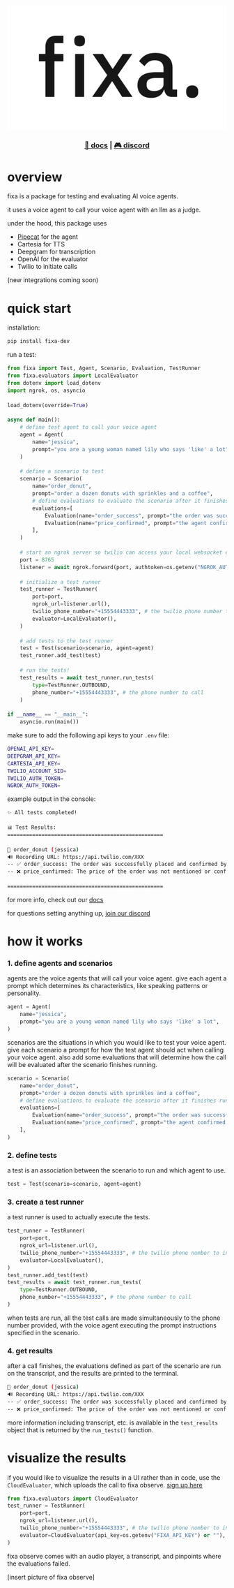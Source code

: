 [![Fixa Logo](/.github/assets/logo.png)](https://fixa.dev)

<h3 align="center">
  <a href="https://docs.fixa.dev">📘 docs</a>
  | <a href="https://discord.gg/rT9cYkfybZ">🎮 discord</a>
</h3>

# overview

fixa is a package for testing and evaluating AI voice agents.

it uses a voice agent to call your voice agent with an llm as a judge.

under the hood, this package uses

- [Pipecat](https://github.com/pipecat-ai/pipecat) for the agent
- Cartesia for TTS
- Deepgram for transcription
- OpenAI for the evaluator
- Twilio to initiate calls

(new integrations coming soon)

# quick start

installation:

```bash
pip install fixa-dev
```

run a test:

```python
from fixa import Test, Agent, Scenario, Evaluation, TestRunner
from fixa.evaluators import LocalEvaluator
from dotenv import load_dotenv
import ngrok, os, asyncio

load_dotenv(override=True)

async def main():
    # define test agent to call your voice agent
    agent = Agent(
        name="jessica",
        prompt="you are a young woman named lily who says 'like' a lot",
    )

    # define a scenario to test
    scenario = Scenario(
        name="order_donut",
        prompt="order a dozen donuts with sprinkles and a coffee",
        # define evaluations to evaluate the scenario after it finishes running
        evaluations=[
            Evaluation(name="order_success", prompt="the order was successful"),
            Evaluation(name="price_confirmed", prompt="the agent confirmed the price of the order"),
        ],
    )

    # start an ngrok server so twilio can access your local websocket endpoint
    port = 8765
    listener = await ngrok.forward(port, authtoken=os.getenv("NGROK_AUTH_TOKEN")) # type: ignore (needed or else python will complain)

    # initialize a test runner
    test_runner = TestRunner(
        port=port,
        ngrok_url=listener.url(),
        twilio_phone_number="+15554443333", # the twilio phone number to initiate calls from
        evaluator=LocalEvaluator(),
    )

    # add tests to the test runner
    test = Test(scenario=scenario, agent=agent)
    test_runner.add_test(test)

    # run the tests!
    test_results = await test_runner.run_tests(
        type=TestRunner.OUTBOUND,
        phone_number="+15554443333", # the phone number to call
    )

if __name__ == "__main__":
    asyncio.run(main())

```

make sure to add the following api keys to your `.env` file:

```bash
OPENAI_API_KEY=
DEEPGRAM_API_KEY=
CARTESIA_API_KEY=
TWILIO_ACCOUNT_SID=
TWILIO_AUTH_TOKEN=
NGROK_AUTH_TOKEN=
```

example output in the console:

```bash
✨ All tests completed!

📊 Test Results:
==================================================

🎯 order_donut (jessica)
🔊 Recording URL: https://api.twilio.com/XXX
-- ✅ order_success: The order was successfully placed and confirmed by the user and the assistant.
-- ❌ price_confirmed: The price of the order was not mentioned or confirmed during the conversation.

==================================================
```

for more info, check out our [docs](https://docs.fixa.dev)

for questions setting anything up, [join our discord](https://discord.gg/rT9cYkfybZ)

# how it works

### 1. define agents and scenarios

agents are the voice agents that will call your voice agent. give each agent a prompt which determines its characteristics, like speaking patterns or personality.

```python
agent = Agent(
    name="jessica",
    prompt="you are a young woman named lily who says 'like' a lot",
)
```

scenarios are the situations in which you would like to test your voice agent. give each scenario a prompt for how the test agent should act when calling your voice agent. also add some evaluations that will determine how the call will be evaluated after the scenario finishes running.

```python
scenario = Scenario(
    name="order_donut",
    prompt="order a dozen donuts with sprinkles and a coffee",
    # define evaluations to evaluate the scenario after it finishes running
    evaluations=[
        Evaluation(name="order_success", prompt="the order was successful"),
        Evaluation(name="price_confirmed", prompt="the agent confirmed the price of the order"),
    ],
)
```

### 2. define tests

a test is an association between the scenario to run and which agent to use.

```python
test = Test(scenario=scenario, agent=agent)
```

### 3. create a test runner

a test runner is used to actually execute the tests.

```python
test_runner = TestRunner(
    port=port,
    ngrok_url=listener.url(),
    twilio_phone_number="+15554443333", # the twilio phone number to initiate calls from
    evaluator=LocalEvaluator(),
)
test_runner.add_test(test)
test_results = await test_runner.run_tests(
    type=TestRunner.OUTBOUND,
    phone_number="+15554443333", # the phone number to call
)
```

when tests are run, all the test calls are made simultaneously to the phone number provided, with the voice agent executing the prompt instructions specified in the scenario.

### 4. get results

after a call finishes, the evaluations defined as part of the scenario are run on the transcript, and the results are printed to the terminal.

```bash
🎯 order_donut (jessica)
🔊 Recording URL: https://api.twilio.com/XXX
-- ✅ order_success: The order was successfully placed and confirmed by the user and the assistant.
-- ❌ price_confirmed: The price of the order was not mentioned or confirmed during the conversation.
```

more information including transcript, etc. is available in the `test_results` object that is returned by the `run_tests()` function.

# visualize the results

if you would like to visualize the results in a UI rather than in code, use the `CloudEvaluator`, which uploads the call to fixa observe. [sign up here](https://fixa.dev)

```python
from fixa.evaluators import CloudEvaluator
test_runner = TestRunner(
    port=port,
    ngrok_url=listener.url(),
    twilio_phone_number="+15554443333", # the twilio phone number to initiate calls from
    evaluator=CloudEvaluator(api_key=os.getenv("FIXA_API_KEY") or ""),
)
```

fixa observe comes with an audio player, a transcript, and pinpoints where the evaluations failed.

[insert picture of fixa observe]
